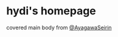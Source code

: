 # hydi's homepage
covered main body from [@AyagawaSeirin](https://github.com/AyagawaSeirin/homepage)
